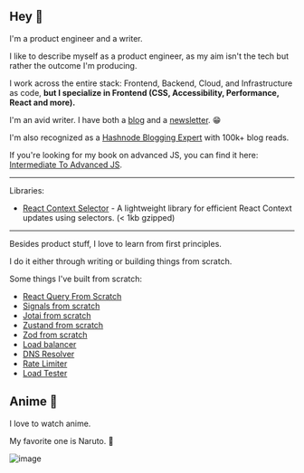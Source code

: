 ## Hey 👋

I'm a product engineer and a writer.

I like to describe myself as a product engineer, as my aim isn't the tech but rather the outcome I'm producing.

I work across the entire stack: Frontend, Backend, Cloud, and Infrastructure as code, **but I specialize in Frontend (CSS, Accessibility, Performance, React and more).**

I'm an avid writer. I have both a [blog](https://tigerabrodi.blog/) and a [newsletter](https://www.saiyangrowthletter.com/). 😁

I'm also recognized as a [Hashnode Blogging Expert](https://tigerabrodi.blog/) with 100k+ blog reads.

If you're looking for my book on advanced JS, you can find it here: [Intermediate To Advanced JS](https://github.com/tigerabrodi/intermediate-to-advanced-js-book).

---

Libraries:

- [React Context Selector](https://github.com/tigerabrodi/react-context-selector) - A lightweight library for efficient React Context updates using selectors. (< 1kb gzipped)

---

Besides product stuff, I love to learn from first principles.

I do it either through writing or building things from scratch.

Some things I've built from scratch:

- [React Query From Scratch](https://github.com/tigerabrodi/react-query-from-scratch)
- [Signals from scratch](https://github.com/tigerabrodi/signals-from-scratch/)
- [Jotai from scratch](https://github.com/tigerabrodi/jotai-from-scratch/)
- [Zustand from scratch](https://github.com/tigerabrodi/zustand-from-scratch)
- [Zod from scratch](https://github.com/tigerabrodi/Zod-from-scratch)
- [Load balancer](https://github.com/tigerabrodi/load-balancer)
- [DNS Resolver](https://github.com/tigerabrodi/dns-resolver)
- [Rate Limiter](https://github.com/tigerabrodi/rate-limiter)
- [Load Tester](https://github.com/tigerabrodi/load-tester)

## Anime 🙈

I love to watch anime.

My favorite one is Naruto. 🦊

![image](https://github.com/tigerabrodi/tigerabrodi/assets/49603590/c1281d61-721c-4a3b-8ca8-840e3402bf88)
